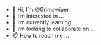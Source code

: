 - 👋 Hi, I’m @Grimswiper
- 👀 I’m interested in ...
- 🌱 I’m currently learning ...
- 💞️ I’m looking to collaborate on ...
- 📫 How to reach me ...

<!---
Grimswiper/Grimswiper is a ✨ special ✨ repository because its `README.md` (this file) appears on your GitHub profile.
You can click the Preview link to take a look at your changes.
--->
